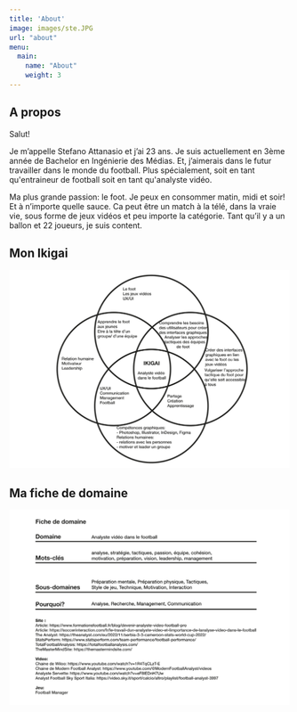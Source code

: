 ```yaml
---
title: 'About'
image: images/ste.JPG
url: "about"
menu:
  main:
    name: "About"
    weight: 3
---
```


## A propos

Salut! 

Je m’appelle Stefano Attanasio et j’ai 23 ans. Je suis actuellement en 3ème année de Bachelor en Ingénierie des Médias. Et, j’aimerais dans le futur travailler dans le monde du football. Plus spécialement, soit en tant qu'entraineur de football soit en tant qu'analyste vidéo. 

Ma plus grande passion: le foot. Je peux en consommer matin, midi et soir! Et à n’importe quelle sauce. Ca peut être un match à la télé, dans la vraie vie, sous forme de jeux vidéos et peu importe la catégorie. Tant qu’il y a un ballon et 22 joueurs, je suis content. 

## Mon Ikigai
![image](/images/ikigai.png)
<!-- image: ikigai.png -->


## Ma fiche de domaine
![image](/images/fichededomaine.png)